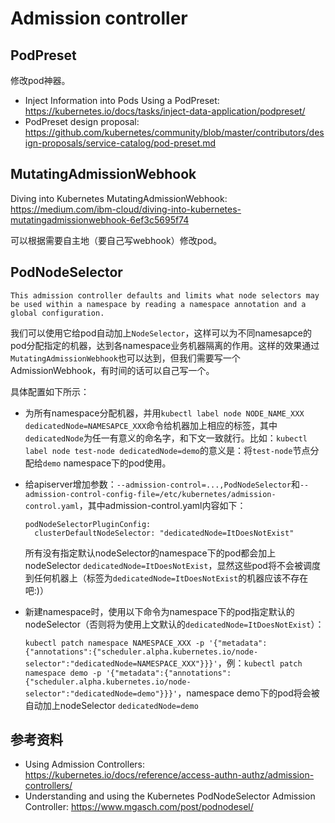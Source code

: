 # Admission controller

## PodPreset

修改pod神器。

- Inject Information into Pods Using a PodPreset: https://kubernetes.io/docs/tasks/inject-data-application/podpreset/
- PodPreset design proposal: https://github.com/kubernetes/community/blob/master/contributors/design-proposals/service-catalog/pod-preset.md

## MutatingAdmissionWebhook

Diving into Kubernetes MutatingAdmissionWebhook: https://medium.com/ibm-cloud/diving-into-kubernetes-mutatingadmissionwebhook-6ef3c5695f74

可以根据需要自主地（要自己写webhook）修改pod。

## PodNodeSelector

```
This admission controller defaults and limits what node selectors may be used within a namespace by reading a namespace annotation and a global configuration.
```

我们可以使用它给pod自动加上`NodeSelector`，这样可以为不同namesapce的pod分配指定的机器，达到各namespace业务机器隔离的作用。这样的效果通过`MutatingAdmissionWebhook`也可以达到，但我们需要写一个AdmissionWebhook，有时间的话可以自己写一个。

具体配置如下所示：

* 为所有namespace分配机器，并用`kubectl label node NODE_NAME_XXX dedicatedNode=NAMESAPCE_XXX`命令给机器加上相应的标签，其中`dedicatedNode`为任一有意义的命名字，和下文一致就行。比如：`kubectl label node test-node dedicatedNode=demo`的意义是：将`test-node`节点分配给`demo` namespace下的pod使用。

* 给apiserver增加参数：`--admission-control=...,PodNodeSelector`和`--admission-control-config-file=/etc/kubernetes/admission-control.yaml`，其中admission-control.yaml内容如下：

  ```
  podNodeSelectorPluginConfig:
    clusterDefaultNodeSelector: "dedicatedNode=ItDoesNotExist"
  ```

  所有没有指定默认nodeSelector的namespace下的pod都会加上nodeSelector `dedicatedNode=ItDoesNotExist`，显然这些pod将不会被调度到任何机器上（标签为`dedicatedNode=ItDoesNotExist`的机器应该不存在吧:)）

* 新建namespace时，使用以下命令为namespace下的pod指定默认的nodeSelector（否则将为使用上文默认的`dedicatedNode=ItDoesNotExist`）：

  `kubectl patch namespace NAMESPACE_XXX -p '{"metadata":{"annotations":{"scheduler.alpha.kubernetes.io/node-selector":"dedicatedNode=NAMESPACE_XXX"}}}'`，例：`kubectl patch namespace demo -p '{"metadata":{"annotations":{"scheduler.alpha.kubernetes.io/node-selector":"dedicatedNode=demo"}}}'`，namespace demo下的pod将会被自动加上nodeSelector `dedicatedNode=demo`

## 参考资料

* Using Admission Controllers: https://kubernetes.io/docs/reference/access-authn-authz/admission-controllers/
* Understanding and using the Kubernetes PodNodeSelector Admission Controller: https://www.mgasch.com/post/podnodesel/